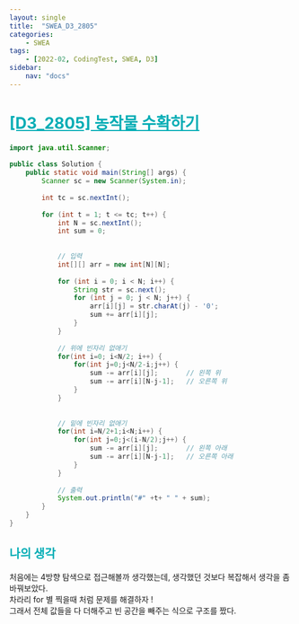```yaml
---
layout: single
title:  "SWEA_D3_2805"
categories: 
    - SWEA
tags: 
    - [2022-02, CodingTest, SWEA, D3]
sidebar:
    nav: "docs"
---
```


# <b><a style="color:#00adb5" href="https://swexpertacademy.com/main/code/problem/problemDetail.do?contestProbId=AV7GLXqKAWYDFAXB" target=_blank>[D3_2805] 농작물 수확하기</a></b>

```java
import java.util.Scanner;
 
public class Solution {
    public static void main(String[] args) {
        Scanner sc = new Scanner(System.in);
 
        int tc = sc.nextInt();
 
        for (int t = 1; t <= tc; t++) {
            int N = sc.nextInt();
            int sum = 0;
 
 
            // 입력
            int[][] arr = new int[N][N];
 
            for (int i = 0; i < N; i++) {
                String str = sc.next();
                for (int j = 0; j < N; j++) {
                    arr[i][j] = str.charAt(j) - '0';
                    sum += arr[i][j];
                }
            }
 
            // 위에 빈자리 없애기
            for(int i=0; i<N/2; i++) {
                for(int j=0;j<N/2-i;j++) {
                    sum -= arr[i][j];       // 왼쪽 위
                    sum -= arr[i][N-j-1];   // 오른쪽 위
                }
            }
             
             
            // 밑에 빈자리 없애기
            for(int i=N/2+1;i<N;i++) {
                for(int j=0;j<(i-N/2);j++) {
                    sum -= arr[i][j];       // 왼쪽 아래
                    sum -= arr[i][N-j-1];   // 오른쪽 아래
                }
            }
             
            // 출력
            System.out.println("#" +t+ " " + sum);
        }
    }
}
```


## <b><a style="color:#00adb5">나의 생각</a></b>
처음에는 4방향 탐색으로 접근해볼까 생각했는데, 생각했던 것보다 복잡해서 생각을 좀 바꿔보았다.<br>
차라리 for 별 찍을때 처럼 문제를 해결하자 ! <br>
그래서 전체 값들을 다 더해주고 빈 공간을 빼주는 식으로 구조를 짰다.